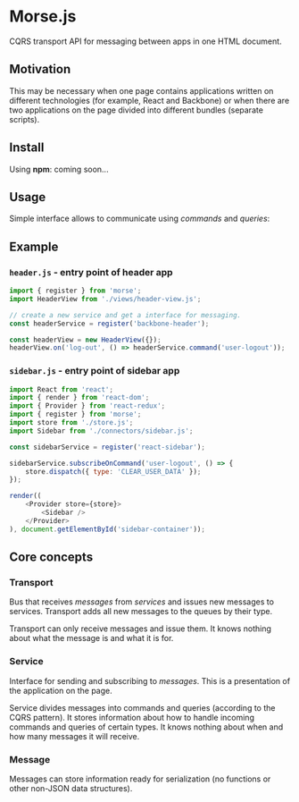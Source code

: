 # Morse.js
CQRS transport API for messaging between apps in one HTML document.

## Motivation
This may be necessary when one page contains applications written on different technologies
(for example, React and Backbone) or when there are two applications on the page divided
into different bundles (separate scripts).

## Install

Using **npm**: coming soon...

## Usage

Simple interface allows to communicate using *commands* and *queries*:

## Example

### `header.js` - entry point of header app

```javascript
import { register } from 'morse';
import HeaderView from './views/header-view.js';

// create a new service and get a interface for messaging.
const headerService = register('backbone-header');

const headerView = new HeaderView({});
headerView.on('log-out', () => headerService.command('user-logout'));
```

### `sidebar.js` - entry point of sidebar app

```javascript
import React from 'react';
import { render } from 'react-dom';
import { Provider } from 'react-redux';
import { register } from 'morse';
import store from './store.js';
import Sidebar from './connectors/sidebar.js';

const sidebarService = register('react-sidebar');

sidebarService.subscribeOnCommand('user-logout', () => {
    store.dispatch({ type: 'CLEAR_USER_DATA' });
});

render((
    <Provider store={store}>
        <Sidebar />
    </Provider>
), document.getElementById('sidebar-container'));
```

## Core concepts

### Transport

Bus that receives *messages* from *services* and issues new messages to services.
Transport adds all new messages to the queues by their type.

Transport can only receive messages and issue them.
It knows nothing about what the message is and what it is for.

### Service

Interface for sending and subscribing to *messages*.
This is a presentation of the application on the page.

Service divides messages into commands and queries (according to the СQRS pattern).
It stores information about how to handle incoming commands and queries of certain types.
It knows nothing about when and how many messages it will receive.

### Message

Messages can store information ready for serialization (no functions or other non-JSON data structures).
